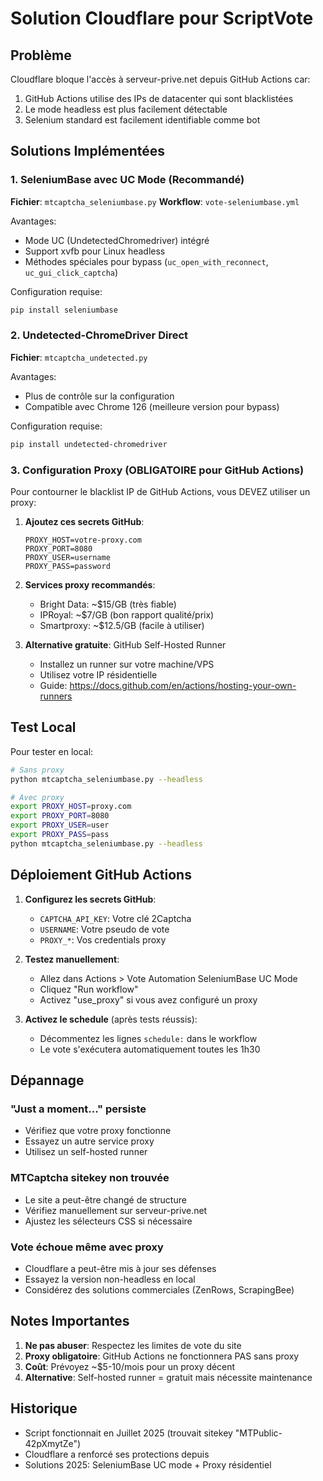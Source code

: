 # Solution Cloudflare pour ScriptVote

## Problème

Cloudflare bloque l'accès à serveur-prive.net depuis GitHub Actions car:
1. GitHub Actions utilise des IPs de datacenter qui sont blacklistées
2. Le mode headless est plus facilement détectable
3. Selenium standard est facilement identifiable comme bot

## Solutions Implémentées

### 1. SeleniumBase avec UC Mode (Recommandé)

**Fichier**: `mtcaptcha_seleniumbase.py`
**Workflow**: `vote-seleniumbase.yml`

Avantages:
- Mode UC (UndetectedChromedriver) intégré
- Support xvfb pour Linux headless
- Méthodes spéciales pour bypass (`uc_open_with_reconnect`, `uc_gui_click_captcha`)

Configuration requise:
```bash
pip install seleniumbase
```

### 2. Undetected-ChromeDriver Direct

**Fichier**: `mtcaptcha_undetected.py`

Avantages:
- Plus de contrôle sur la configuration
- Compatible avec Chrome 126 (meilleure version pour bypass)

Configuration requise:
```bash
pip install undetected-chromedriver
```

### 3. Configuration Proxy (OBLIGATOIRE pour GitHub Actions)

Pour contourner le blacklist IP de GitHub Actions, vous DEVEZ utiliser un proxy:

1. **Ajoutez ces secrets GitHub**:
   ```
   PROXY_HOST=votre-proxy.com
   PROXY_PORT=8080
   PROXY_USER=username
   PROXY_PASS=password
   ```

2. **Services proxy recommandés**:
   - Bright Data: ~$15/GB (très fiable)
   - IPRoyal: ~$7/GB (bon rapport qualité/prix)
   - Smartproxy: ~$12.5/GB (facile à utiliser)

3. **Alternative gratuite**: GitHub Self-Hosted Runner
   - Installez un runner sur votre machine/VPS
   - Utilisez votre IP résidentielle
   - Guide: https://docs.github.com/en/actions/hosting-your-own-runners

## Test Local

Pour tester en local:
```bash
# Sans proxy
python mtcaptcha_seleniumbase.py --headless

# Avec proxy
export PROXY_HOST=proxy.com
export PROXY_PORT=8080
export PROXY_USER=user
export PROXY_PASS=pass
python mtcaptcha_seleniumbase.py --headless
```

## Déploiement GitHub Actions

1. **Configurez les secrets GitHub**:
   - `CAPTCHA_API_KEY`: Votre clé 2Captcha
   - `USERNAME`: Votre pseudo de vote
   - `PROXY_*`: Vos credentials proxy

2. **Testez manuellement**:
   - Allez dans Actions > Vote Automation SeleniumBase UC Mode
   - Cliquez "Run workflow"
   - Activez "use_proxy" si vous avez configuré un proxy

3. **Activez le schedule** (après tests réussis):
   - Décommentez les lignes `schedule:` dans le workflow
   - Le vote s'exécutera automatiquement toutes les 1h30

## Dépannage

### "Just a moment..." persiste
- Vérifiez que votre proxy fonctionne
- Essayez un autre service proxy
- Utilisez un self-hosted runner

### MTCaptcha sitekey non trouvée
- Le site a peut-être changé de structure
- Vérifiez manuellement sur serveur-prive.net
- Ajustez les sélecteurs CSS si nécessaire

### Vote échoue même avec proxy
- Cloudflare a peut-être mis à jour ses défenses
- Essayez la version non-headless en local
- Considérez des solutions commerciales (ZenRows, ScrapingBee)

## Notes Importantes

1. **Ne pas abuser**: Respectez les limites de vote du site
2. **Proxy obligatoire**: GitHub Actions ne fonctionnera PAS sans proxy
3. **Coût**: Prévoyez ~$5-10/mois pour un proxy décent
4. **Alternative**: Self-hosted runner = gratuit mais nécessite maintenance

## Historique

- Script fonctionnait en Juillet 2025 (trouvait sitekey "MTPublic-42pXmytZe")
- Cloudflare a renforcé ses protections depuis
- Solutions 2025: SeleniumBase UC mode + Proxy résidentiel
